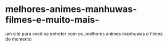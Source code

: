 # melhores-animes-manhuwas-filmes-e-muito-mais-
um site para você se entreter com os ,melhores animes manhuwas e filmes do momento
